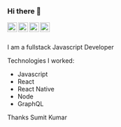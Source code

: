 ### Hi there 👋

<a href="https://www.linkedin.com/in/sumit-kumar-2b4b48ab">
  <img align="left" alt="Sumit Kumar - LinkedIn" width="22px" src="https://cdn.jsdelivr.net/npm/simple-icons@v3/icons/linkedin.svg"/>
</a>
<a href="https://www.instagram.com/mishra.sumit.94">
  <img align="left" alt="Sumit Kumar - Instagram" width="22px" src="https://cdn.jsdelivr.net/npm/simple-icons@v3/icons/instagram.svg"/>
</a>
<a href="https://twitter.com/SumitMi94">
  <img align="left" alt="Sumit Kumar - Twitter" width="22px" src="https://cdn.jsdelivr.net/npm/simple-icons@v3/icons/twitter.svg"/>
</a>
<a href="https://facebook.com">
  <img align="left" alt="Sumit Kumar - Facebook" width="22px" src="https://cdn.jsdelivr.net/npm/simple-icons@v3/icons/facebook.svg"/>
</a>
<br />
<br />

I am a fullstack Javascript Developer

Technologies I worked:
- Javascript
- React
- React Native
- Node
- GraphQL


Thanks
Sumit Kumar
<!--
**sumit194/sumit194** is a ✨ _special_ ✨ repository because its `README.md` (this file) appears on your GitHub profile.

Here are some ideas to get you started:

- 🔭 I’m currently working on ...
- 🌱 I’m currently learning ...
- 👯 I’m looking to collaborate on ...
- 🤔 I’m looking for help with ...
- 💬 Ask me about ...
- 📫 How to reach me: ...
- 😄 Pronouns: ...
- ⚡ Fun fact: ...
-->
